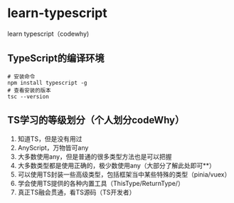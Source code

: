 # learn-typescript
learn typescript（codewhy)

## TypeScript的编译环境
```
# 安装命令
npm install typescript -g
# 查看安装的版本
tsc --version
```

## TS学习的等级划分（个人划分codeWhy）
1. 知道TS，但是没有用过
2. AnyScript，万物皆可any
3. 大多数使用any，但是普通的很多类型方法也是可以把握
4. 大多数类型都是使用正确的，极少数使用any（大部分了解此处即可**）
5. 可以使用TS封装一些高级类型，包括框架当中某些特殊的类型（pinia/vuex）
6. 学会使用TS提供的各种内置工具（ThisType/ReturnType/）
7. 真正TS融会贯通，看TS源码（TS开发者）
